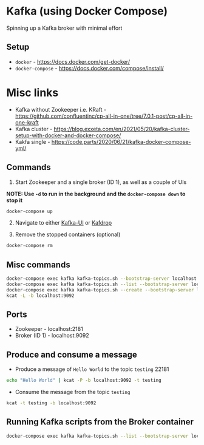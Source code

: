 # Kafka (using Docker Compose)

Spinning up a Kafka broker with minimal effort

## Setup

- `docker` - https://docs.docker.com/get-docker/
- `docker-compose` - https://docs.docker.com/compose/install/

# Misc links

- Kafka without Zookeeper i.e. KRaft - https://github.com/confluentinc/cp-all-in-one/tree/7.0.1-post/cp-all-in-one-kraft
- Kafka cluster - https://blog.exxeta.com/en/2021/05/20/kafka-cluster-setup-with-docker-and-docker-compose/
- Kakfa single - https://code.parts/2020/06/21/kafka-docker-compose-yml/

## Commands

1. Start Zookeeper and a single broker (ID 1), as well as a couple of UIs

**NOTE: Use `-d` to run in the background and the `docker-compose down` to stop it**

```bash
docker-compose up
```

2. Navigate to either [Kafka-UI](http://localhost:8080) or [Kafdrop](http://localhost:9001)

3. Remove the stopped containers (optional)

```bash
docker-compose rm
```

## Misc commands

```bash
docker-compose exec kafka kafka-topics.sh --bootstrap-server localhost:9092 --delete --topic test2
docker-compose exec kafka kafka-topics.sh --list --bootstrap-server localhost:9092
docker-compose exec kafka kafka-topics.sh --create --bootstrap-server localhost:9092 --replication-factor 1 --partitions 20 --topic test2
kcat -L -b localhost:9092
```

## Ports

- Zookeeper - localhost:2181
- Broker (ID 1) - localhost:9092

## Produce and consume a message

- Produce a message of `Hello World` to the topic `testing`
  22181

```bash
echo "Hello World" | kcat -P -b localhost:9092 -t testing
```

- Consume the message from the topic `testing`

```bash
kcat -t testing -b localhost:9092
```

## Running Kafka scripts from the Broker container

```bash
docker-compose exec kafka kafka-topics.sh --list --bootstrap-server localhost:9092
```
